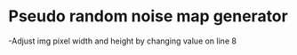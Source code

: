 # Pseudo random noise map generator

-Adjust img pixel width and height by changing value on line 8
